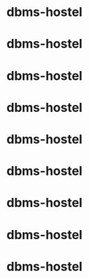 # dbms-hostel
# dbms-hostel
# dbms-hostel
# dbms-hostel
# dbms-hostel
# dbms-hostel
# dbms-hostel
# dbms-hostel
# dbms-hostel
